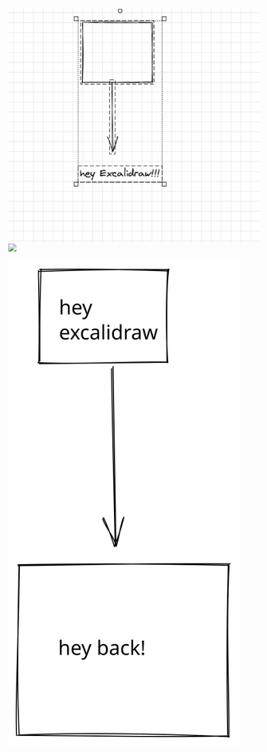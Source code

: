 


![](/assets/images/2022-04-10-10-30-31.png)
![](/assets/images/moo.exalidraw.svg)

![](/assets/images/test_excalidraw.svg)


